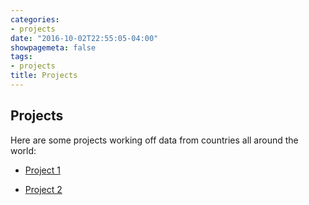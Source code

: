 ```yaml
---
categories:
- projects
date: "2016-10-02T22:55:05-04:00"
showpagemeta: false
tags:
- projects
title: Projects
---
```


## Projects 

Here are some projects working off data from countries all around the world:

- [Project 1](/Project1/)

- [Project 2](/Project2/)